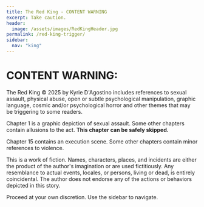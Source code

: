 ```yaml
---
title: The Red King - CONTENT WARNING
excerpt: Take caution.
header:
  image: /assets/images/RedKingHeader.jpg
permalink: /red-king-trigger/
sidebar:
  nav: "king"
---
```

# CONTENT WARNING:

The Red King © 2025 by Kyrie D'Agostino includes references to sexual assault, physical abuse, open or subtle psychological manipulation, graphic language, cosmic and/or psychological horror and other themes that may be triggering to some readers.

Chapter 1 is a graphic depiction of sexual assault. Some other chapters contain allusions to the act. **This chapter can be safely skipped.**

Chapter 15 contains an execution scene. Some other chapters contain minor references to violence.

This is a work of fiction. Names, characters, places, and incidents are either the product of the author's imagination or are used fictitiously. Any resemblance to actual events, locales, or persons, living or dead, is entirely coincidental. The author does not endorse any of the actions or behaviors depicted in this story.

Proceed at your own discretion. Use the sidebar to navigate.